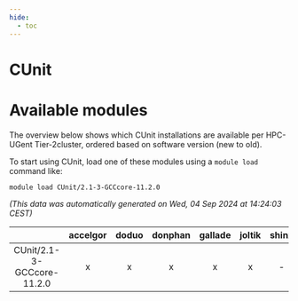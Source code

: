 ```yaml
---
hide:
  - toc
---
```


CUnit
=====

# Available modules


The overview below shows which CUnit installations are available per HPC-UGent Tier-2cluster, ordered based on software version (new to old).

To start using CUnit, load one of these modules using a `module load` command like:

```shell
module load CUnit/2.1-3-GCCcore-11.2.0
```

*(This data was automatically generated on Wed, 04 Sep 2024 at 14:24:03 CEST)*  

| |accelgor|doduo|donphan|gallade|joltik|shinx|skitty|
| :---: | :---: | :---: | :---: | :---: | :---: | :---: | :---: |
|CUnit/2.1-3-GCCcore-11.2.0|x|x|x|x|x|-|x|
